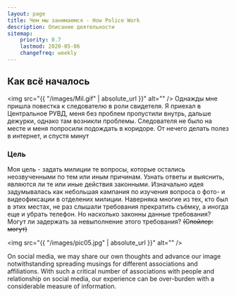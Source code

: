 ```yaml
---
layout: page
title: Чем мы занимаемся - How Police Work
description: Описание деятельности
sitemap:
    priority: 0.7
    lastmod: 2020-05-06
    changefreq: weekly
---
```

## Как всё началось

<span class="image left"><img src="{{ "/images/Mil.gif" | absolute_url }}" alt="" /></span>
Однажды мне пришла повестка к следователю в роли свидетеля. Я приехал в Центральное РУВД, меня без проблем пропустили внутрь, дальше дежурки, однако там возникли проблемы. Следователя не было на месте и меня попросили подождать в коридоре. От нечего делать полез в интернет, и спустя минут


### Цель
<div class="box">
  <p>
    Моя цель - задать милиции те вопросы, которые остались неозвученными по тем или иным причинам. Узнать ответы и выяснить, являются ли те или иные действия законными. Изначально идея задумывалась как небольшая кампания по изучения вопроса о фото- и видеофиксации в отделених милиции. Наверняка многие из тех, кто был в этих местах, не раз слышали требования прекратить съёмку, а иногда еще и убрать телефон. Но насколько законны данные требования? Могут ли задержать за невыполнение этого требования? <s>(Спойлер: могут)</s> 
  </p>
</div>

<span class="image left"><img src="{{ "/images/pic05.jpg" | absolute_url }}" alt="" /></span>

On social media, we may share our own thoughts and advance our image notwithstanding spreading musings for different associations and affiliations. With such a critical number of associations with people and relationship on social media, our experience can be over-burden with a considerable measure of information.
